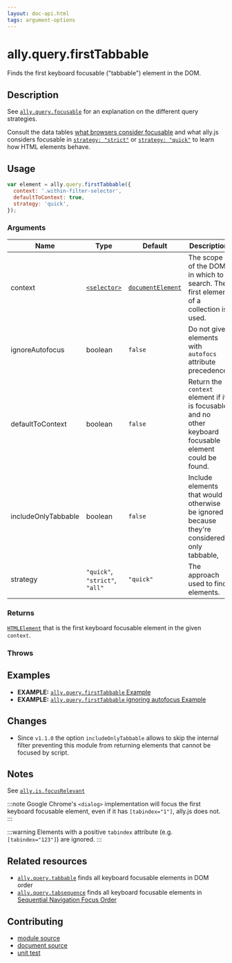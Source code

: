 ```yaml
---
layout: doc-api.html
tags: argument-options
---
```


# ally.query.firstTabbable

Finds the first keyboard focusable ("tabbable") element in the DOM.


## Description

See [`ally.query.focusable`](./focusable.md) for an explanation on the different query strategies.

Consult the data tables [what browsers consider focusable](../../data-tables/focusable.md) and what ally.js considers focusable in [`strategy: "strict"`](../../data-tables/focusable.strict.md) or [`strategy: "quick"`](../../data-tables/focusable.quick.md) to learn how HTML elements behave.


## Usage

```js
var element = ally.query.firstTabbable({
  context: '.within-filter-selector',
  defaultToContext: true,
  strategy: 'quick',
});
```

### Arguments

| Name | Type | Default | Description |
| ---- | ---- | ------- | ----------- |
| context | [`<selector>`](../concepts.md#Selector) | [`documentElement`](https://developer.mozilla.org/en-US/docs/Web/API/Document/documentElement) | The scope of the DOM in which to search. The first element of a collection is used. |
| ignoreAutofocus | boolean | `false` | Do not give elements with `autofocs` attribute precedence. |
| defaultToContext | boolean | `false` | Return the `context` element if it is focusable and no other keyboard focusable element could be found. |
| includeOnlyTabbable | boolean | `false` | Include elements that would otherwise be ignored because they're considered only tabbable, |
| strategy | `"quick"`, `"strict"`, `"all"` | `"quick"` | The approach used to find elements. |

### Returns

[`HTMLElement`](https://developer.mozilla.org/en/docs/Web/API/HTMLElement) that is the first keyboard focusable element in the given `context`.

### Throws


## Examples

* **EXAMPLE:** [`ally.query.firstTabbable` Example](./first-tabbable.example.html)
* **EXAMPLE:** [`ally.query.firstTabbable` ignoring autofocus Example](./first-tabbable.example-2.html)


## Changes

* Since `v1.1.0` the option `includeOnlyTabbable` allows to skip the internal filter preventing this module from returning elements that cannot be focused by script.


## Notes

See [`ally.is.focusRelevant`](../is/focus-relevant.md#Notes)

:::note
Google Chrome's `<dialog>` implementation will focus the first keyboard focusable element, even if it has `[tabindex="1"]`, ally.js does not.
:::

:::warning
Elements with a positive `tabindex` attribute (e.g. `[tabindex="123"]`) are ignored.
:::


## Related resources

* [`ally.query.tabbable`](tabbable.md) finds all keyboard focusable elements in DOM order
* [`ally.query.tabsequence`](tabsequence.md) finds all keyboard focusable elements in [Sequential Navigation Focus Order](../../concepts.md#Sequential-navigation-focus-order)


## Contributing

* [module source](https://github.com/medialize/ally.js/blob/master/src/query/first-tabbable.js)
* [document source](https://github.com/medialize/ally.js/blob/master/docs/api/query/first-tabbable.md)
* [unit test](https://github.com/medialize/ally.js/blob/master/test/unit/query.first-tabbable.test.js)


